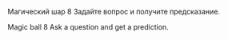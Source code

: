 Магический шар 8
Задайте вопрос и получите предсказание.

Magic ball 8
Ask a question and get a prediction.

